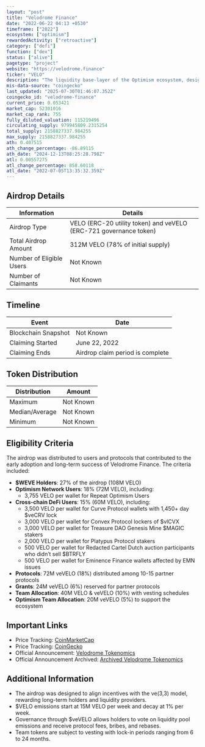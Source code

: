 ```yaml
---
layout: "post"
title: "Velodrome Finance"
date: "2022-06-22 04:13 +0530"
timeframe: ["2022"]
ecosystem: ["optimism"]
rewardedActivity: ["retroactive"]
category: ["defi"]
function: ["dex"]
status: ["alive"]
pagetype: "project"
website: "https://velodrome.finance"
ticker: "VELO"
description: "The liquidity base-layer of the Optimism ecosystem, designed to optimize liquidity incentives and governance through the ve(3,3) model."
mis-data-source: "coingecko"
last_updated: "2025-07-30T01:46:07.352Z"
coingecko_id: "velodrome-finance"
current_price: 0.053421
market_cap: 52301016
market_cap_rank: 755
fully_diluted_valuation: 115219496
circulating_supply: 979945809.2315254
total_supply: 2158827337.984255
max_supply: 2158827337.984255
ath: 0.407515
ath_change_percentage: -86.89115
ath_date: "2024-12-13T08:25:28.798Z"
atl: 0.00557275
atl_change_percentage: 858.60118
atl_date: "2022-07-05T13:35:32.359Z"
---
```


## Airdrop Details

| Information              | Details                                                           |
| ------------------------ | ----------------------------------------------------------------- |
| Airdrop Type             | VELO (ERC-20 utility token) and veVELO (ERC-721 governance token) |
| Total Airdrop Amount     | 312M VELO (78% of initial supply)                                 |
| Number of Eligible Users | Not Known                                                         |
| Number of Claimants      | Not Known                                                         |

## Timeline

| Event               | Date                             |
| ------------------- | -------------------------------- |
| Blockchain Snapshot | Not Known                        |
| Claiming Started    | June 22, 2022                    |
| Claiming Ends       | Airdrop claim period is complete |

## Token Distribution

| Distribution   | Amount    |
| -------------- | --------- |
| Maximum        | Not Known |
| Median/Average | Not Known |
| Minimum        | Not Known |

## Eligibility Criteria

The airdrop was distributed to users and protocols that contributed to the early adoption and long-term success of Velodrome Finance. The criteria included:

- **$WEVE Holders**: 27% of the airdrop (108M VELO)
- **Optimism Network Users**: 18% (72M VELO), including:
  - 3,755 VELO per wallet for Repeat Optimism Users
- **Cross-chain DeFi Users**: 15% (60M VELO), including:
  - 3,500 VELO per wallet for Curve Protocol wallets with 1,450+ day $veCRV lock
  - 3,000 VELO per wallet for Convex Protocol lockers of $vlCVX
  - 3,000 VELO per wallet for Treasure DAO Genesis Mine $MAGIC stakers
  - 2,000 VELO per wallet for Platypus Protocol stakers
  - 500 VELO per wallet for Redacted Cartel Dutch auction participants who didn’t sell $BTRFLY
  - 500 VELO per wallet for Eminence Finance wallets affected by EMN issues
- **Protocols**: 72M veVELO (18%) distributed among 10-15 partner protocols
- **Grants**: 24M veVELO (6%) reserved for partner protocols
- **Team Allocation**: 40M VELO & veVELO (10%) with vesting schedules
- **Optimism Team Allocation**: 20M veVELO (5%) to support the ecosystem

## Important Links

- Price Tracking: [CoinMarketCap](https://coinmarketcap.com/currencies/velodrome-finance/)
- Price Tracking: [CoinGecko](https://www.coingecko.com/en/coins/velodrome-finance)
- Official Announcement: [Velodrome Tokenomics](https://docs.velodrome.finance/tokenomics)
- Official Announcement Archived: [Archived Velodrome Tokenomics](https://web.archive.org/web/20230927035615/https://docs.velodrome.finance/tokenomics)

## Additional Information

- The airdrop was designed to align incentives with the ve(3,3) model, rewarding long-term holders and liquidity providers.
- $VELO emissions start at 15M VELO per week and decay at 1% per week.
- Governance through $veVELO allows holders to vote on liquidity pool emissions and receive protocol fees, bribes, and rebases.
- Team tokens are subject to vesting with lock-in periods ranging from 6 to 24 months.